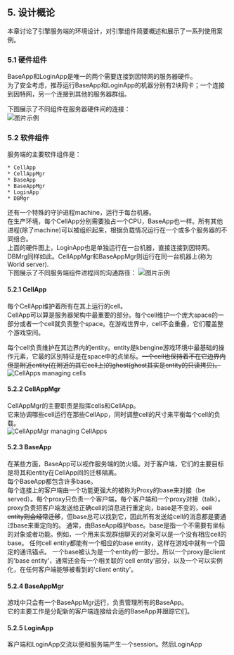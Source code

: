 ## 5. 设计概论
  本章讨论了引擎服务端的环境设计，对引擎组件简要概述和展示了一系列使用案例。
### 5.1 硬件组件
  BaseApp和LoginApp是唯一的两个需要连接到因特网的服务器硬件。  
  为了安全考虑，推荐运行BaseApp和LoginApp的机器分别有2块网卡；一个连接到因特网，另一个连接到其他的服务器群组。  

下图展示了不同组件在服务器硬件间的连接：  
  ![图片示例]()  

### 5.2 软件组件
服务端的主要软件组件是：  

	* CellApp
	* CellAppMgr
	* BaseApp
	* BaseAppMgr
	* LoginApp
	* DBMgr
还有一个特殊的守护进程machine，运行于每台机器。  
在生产环境，每个CellApp分别需要独占一个CPU，BaseApp也一样。所有其他进程(除了machine)可以被组织起来，根据负载情况运行在一个或多个服务器的不同组合。  
上面的硬件图上，LoginApp也是单独运行在一台机器，直接连接到因特网。DBMrg同样如此。CellAppMgr和BaseAppMgr则运行在同一台机器上(称为World server).  
  下图展示了不同服务端组件进程间的沟通路径：
![图片示例]()  

#### 5.2.1 CellApp
  每个CellApp维护着所有在其上运行的cell。  
  CellApp可以算是服务器架构中最重要的部分。每个cell维护一个庞大space的一部分或者一个cell就负责整个space。在游戏世界中，cell不会重叠，它们覆盖整个游戏空间。  

  每个cell负责维护在其边界内的entity。entity是kbengine游戏环境中最基础的操作元素，它最的区别特征是在space中的点坐标。~~一个cell也保持着不在它边界内但是附近entity(在附近的其它cell上)的ghost(ghost其实是entity的只读拷贝)。~~  
![CellApps managing cells]()  

#### 5.2.2 CellAppMgr
CellAppMgr的主要职责是指挥cells和CellApp。  
它来协调哪些cell运行在那些CellApp，同时调整cell的尺寸来平衡每个cell的负载。  
![CellAppMgr managing CellApps]()  

#### 5.2.3 BaseApp
在某些方面，BaseApp可以视作服务端的防火墙。对于客户端，它们的主要目标是将其和entity在CellApp间的迁移隔离。  
每个BaseApp都包含许多base。  
每个连接上的客户端由一个功能更强大的被称为Proxy的base来对接（be served）。每个proxy只负责一个客户端，每个客户端和一个proxy对接（talk）。proxy负责把客户端发送给正确cell的消息进行重定向，base是不变的，~~cell entity则会经常迁移~~，但base总可以找到它，因此所有发送给cell的消息都是要通过base来重定向的。
通常，由BaseApp维护base。base是指一个不需要有坐标的对象或者功能。例如，一个用来实现群组聊天的对象可以是一个没有相应cell的base。
任何cell entity都能有一个相应的base entity，这样在游戏中就有一个固定的通讯锚点。
一个base被认为是一个entity的一部分。所以一个proxy是client的'base entity'，通常还会有一个相关联的'cell entity'部分，以及一个可以实例化，在任何客户端能够被看到的'client entity'。  

#### 5.2.4 BaseAppMgr
游戏中只会有一个BaseAppMgr运行，负责管理所有的BaseApp。  
它的主要工作是分配新的客户端连接给合适的BaseApp并跟踪它们。

#### 5.2.5 LoginApp
客户端和LoginApp交流以便和服务端产生一个session。然后LoginApp

